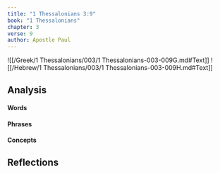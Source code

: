 ```yaml
---
title: "1 Thessalonians 3:9"
book: "1 Thessalonians"
chapter: 3
verse: 9
author: Apostle Paul
---
```

![[/Greek/1 Thessalonians/003/1 Thessalonians-003-009G.md#Text]]
![[/Hebrew/1 Thessalonians/003/1 Thessalonians-003-009H.md#Text]]

## Analysis

#### Words

#### Phrases

#### Concepts

## Reflections

